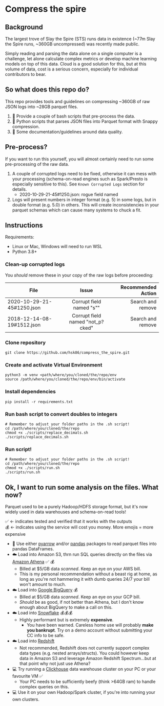 # Compress the spire

## Background

The largest trove of Slay the Spire (STS) runs data in existence (~77m Slay the Spire runs, ~360GB uncompressed) was recently made public.

Simply reading and parsing the data alone on a single computer is a challenge, let alone calculate complex metrics or develop machine learning models on top of this data. Cloud is a good solution for this, but at this volume of data, cost is a serious concern, especially for individual contributors to bear.

## So what does this repo do?

This repo provides tools and guidelines on compressing ~360GB of raw JSON logs into ~28GB parquet files.

1. :shell: Provide a couple of bash scripts that pre-process the data.
2. :snake: Python scripts that parses JSON files into Parquet format with Snappy compression.
3. :page_facing_up: Some documentation/guidelines around data quality.

## Pre-process?

If you want to run this yourself, you will almost certainly need to run some pre-processing of the raw data.

1. A couple of corrupted logs need to be fixed, otherwise it can mess with your processing (schema-on-read engines such as Spark/Presto is especially sensitive to this). See `Known Corrupted Logs` section for details.
    - 2020-10-29-21-45#1250.json: rogue field named
2. Logs will present numbers in integer format (e.g. 5) in some logs, but in double format (e.g. 5.0) in others. This will create inconsistencies in your parquet schemas which can cause many systems to chuck a fit. 

## Instructions

Requirements:
- Linux or Mac, Windows will need to run WSL
- Python 3.8+

### Clean-up corrupted logs

You *should* remove these in your copy of the raw logs before proceeding:

| File       | Issue           | Recommended Action  |
| ------------- |:-------------:| -----:|
| 2020-10-29-21-45#1250.json | Corrupt field named "s\"" | Search and remove |
| 2018-12-14-08-19#1512.json | Corrupt field named "not_p?cked" | Search and remove |  

### Clone repository

```
git clone https://github.com/hsk86/compress_the_spire.git
```

### Create and activate Virtual Environment

```
python3 -m venv <path/where/you/cloned/the/repo/env
source /path/where/you/cloned/the/repo/env/bin/activate
```

### Install dependencies

```
pip install -r requirements.txt
```

### Run bash script to convert doubles to integers

```
# Remember to adjust your folder paths in the .sh script!
cd /path/where/you/cloned/the/repo
chmod +x ./scripts/replace_decimals.sh
./scripts/replace_decimals.sh
```

### Run script!

```
# Remember to adjust your folder paths in the .sh script!
cd /path/where/you/cloned/the/repo
chmod +x ./scripts/run.sh
./scripts/run.sh
```
  
## Ok, I want to run some analysis on the files. What now?

Parquet used to be a purely Hadoop/HDFS storage format, but it's now widely used in data warehouses and schema-on-read tools!

:white_check_mark: <- indicates tested and verified that it works with the outputs  
:moneybag: <- indicates using the service will cost you money. More emojis = more expensive

- :snake: Use either [pyarrow](https://arrow.apache.org/docs/python/) and/or [pandas](https://pandas.pydata.org/) packages to read parquet files into pandas DataFrames.
- :cloud: Load into Amazon S3, thrn run SQL queries directly on the files via [Amazon Athena](https://aws.amazon.com/athena/) :white_check_mark: :moneybag:
    - Billed at $5/GB data *scanned*. Keep an eye on your AWS bill.
    - This is my personal recommendation without a beast rig at home, as long as you're not hammering it with dumb queries 24/7 your bill won't amount to much. 
- :cloud: Load into [Google BigQuery](https://cloud.google.com/bigquery) :moneybag:
    - Billed at $5/GB data *scanned*. Keep an eye on your GCP bill.
    - *Should* be as good, if not better than Athena, but I don't know enough about BigQuery to make a call on this.
- :cloud: Load into [Snowflake](https://www.snowflake.com/) :moneybag::moneybag::moneybag:
    - Highly performant but is extremely **expensive**. 
        - You have been warned. Careless home use will probably **make you bankrupt**. Try on a demo account without submitting your CC info to be safe.
- :cloud: Load into [Redshift](https://aws.amazon.com/redshift/)
    - Not recommended, Redshift does not currently support complex data types (e.g. nested arrays/structs). You could however keep data in Amazon S3 and leverage Amazon Redshift Spectrum...but at that point why not just use Athena?
- :computer: Try running a [Clickhouse](https://clickhouse.tech/) data warehouse cluster on your PC or your favourite VM :white_check_mark:
    - Your PC needs to be sufficiently beefy (think >64GB ram) to handle complex queries on this.
- :computer: Use it on your own Hadoop/Spark cluster, if you're into running your own clusters.